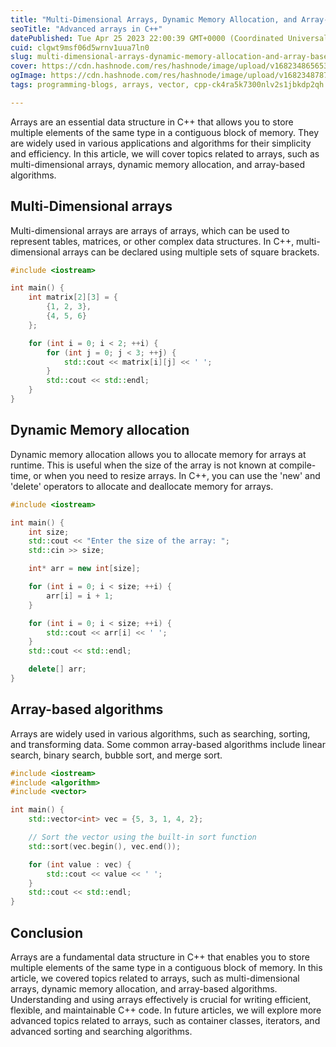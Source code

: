 ```yaml
---
title: "Multi-Dimensional Arrays, Dynamic Memory Allocation, and Array-Based Algorithms"
seoTitle: "Advanced arrays in C++"
datePublished: Tue Apr 25 2023 22:00:39 GMT+0000 (Coordinated Universal Time)
cuid: clgwt9msf06d5wrnv1uua7ln0
slug: multi-dimensional-arrays-dynamic-memory-allocation-and-array-based-algorithms
cover: https://cdn.hashnode.com/res/hashnode/image/upload/v1682348656537/e2035bc3-a6d2-4e5c-8e80-8f967cc607a9.jpeg
ogImage: https://cdn.hashnode.com/res/hashnode/image/upload/v1682348787446/5cb263fc-b0f1-48f0-9359-004e015e9aa7.jpeg
tags: programming-blogs, arrays, vector, cpp-ck4ra5k7300nlv2s1jbkdp2qh

---
```


Arrays are an essential data structure in C++ that allows you to store multiple elements of the same type in a contiguous block of memory. They are widely used in various applications and algorithms for their simplicity and efficiency. In this article, we will cover topics related to arrays, such as multi-dimensional arrays, dynamic memory allocation, and array-based algorithms.

## Multi-Dimensional arrays

Multi-dimensional arrays are arrays of arrays, which can be used to represent tables, matrices, or other complex data structures. In C++, multi-dimensional arrays can be declared using multiple sets of square brackets.

```cpp
#include <iostream>

int main() {
    int matrix[2][3] = {
        {1, 2, 3},
        {4, 5, 6}
    };

    for (int i = 0; i < 2; ++i) {
        for (int j = 0; j < 3; ++j) {
            std::cout << matrix[i][j] << ' ';
        }
        std::cout << std::endl;
    }
}
```

## Dynamic Memory allocation

Dynamic memory allocation allows you to allocate memory for arrays at runtime. This is useful when the size of the array is not known at compile-time, or when you need to resize arrays. In C++, you can use the 'new' and 'delete' operators to allocate and deallocate memory for arrays.

```cpp
#include <iostream>

int main() {
    int size;
    std::cout << "Enter the size of the array: ";
    std::cin >> size;

    int* arr = new int[size];

    for (int i = 0; i < size; ++i) {
        arr[i] = i + 1;
    }

    for (int i = 0; i < size; ++i) {
        std::cout << arr[i] << ' ';
    }
    std::cout << std::endl;

    delete[] arr;
}
```

## Array-based algorithms

Arrays are widely used in various algorithms, such as searching, sorting, and transforming data. Some common array-based algorithms include linear search, binary search, bubble sort, and merge sort.

```cpp
#include <iostream>
#include <algorithm>
#include <vector>

int main() {
    std::vector<int> vec = {5, 3, 1, 4, 2};

    // Sort the vector using the built-in sort function
    std::sort(vec.begin(), vec.end());

    for (int value : vec) {
        std::cout << value << ' ';
    }
    std::cout << std::endl;
}
```

## Conclusion

Arrays are a fundamental data structure in C++ that enables you to store multiple elements of the same type in a contiguous block of memory. In this article, we covered topics related to arrays, such as multi-dimensional arrays, dynamic memory allocation, and array-based algorithms. Understanding and using arrays effectively is crucial for writing efficient, flexible, and maintainable C++ code. In future articles, we will explore more advanced topics related to arrays, such as container classes, iterators, and advanced sorting and searching algorithms.